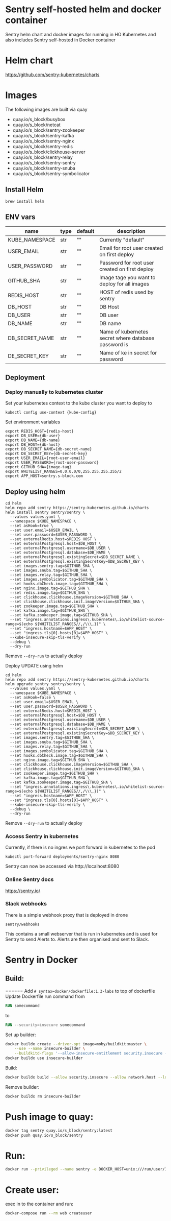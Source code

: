 # Sentry self-hosted helm and docker container
Sentry helm chart and docker images for running in HO Kubernetes and also includes Sentry self-hosted in Docker container

# Helm chart
https://github.com/sentry-kubernetes/charts

# Images
The following images are built via quay

- quay.io/s_block/busybox
- quay.io/s_block/netcat
- quay.io/s_block/sentry-zookeeper
- quay.io/s_block/sentry-kafka
- quay.io/s_block/sentry-nginx
- quay.io/s_block/sentry-redis
- quay.io/s_block/clickhouse-server
- quay.io/s_block/sentry-relay
- quay.io/s_block/sentry-sentry
- quay.io/s_block/sentry-snuba
- quay.io/s_block/sentry-symbolicator

## Install Helm
```shell script
brew install helm
```

## ENV vars
| name           | type | default | description                                          |
|----------------| ---- | ------- |------------------------------------------------------|
| KUBE_NAMESPACE | str | "" | Currently "default"                                  |
| USER_EMAIL     | str | "" | Email for root user created on first deploy          |
| USER_PASSWORD  | str | "" | Password for root user created on first deploy       |
| GITHUB_SHA     | str | "" | Image tage you want to deploy for all images         |
| REDIS_HOST     | str | "" | HOST of redis used by sentry                         |
| DB_HOST        | str | "" | DB Host                                              |
| DB_USER        | str | "" | DB user                                              |
| DB_NAME        | str | "" | DB name                                              |
| DB_SECRET_NAME | str | "" | Name of kubernetes secret where database password is |
| DE_SECRET_KEY  | str | "" | Name of ke in secret for password                    |

## Deployment
### Deploy manually to kubernetes cluster
Set your kubernetes context to the kube cluster you want to deploy to
```shell script
kubectl config use-context {kube-config}
```
Set environment variables
```shell script
export REDIS_HOST={redis-host}
export DB_USER={db-user}
export DB_NAME={db-name}
export DB_HOST={db-host}
export DB_SECRET_NAME={db-secret-name}
export DB_SECRET_KEY={db-secret-key}
export USER_EMAIL={root-user-email}
export USER_PASSWORD={root-user-password}
export GITHUB_SHA={image-tag}
export WHITELIST_RANGES=0.0.0.0/0,255.255.255.255/2
export APP_HOST=sentry.s-block.com
```

## Deploy using helm
```shell script
cd helm
helm repo add sentry https://sentry-kubernetes.github.io/charts
helm install sentry sentry/sentry \
  --values values.yaml \
  --namespace $KUBE_NAMESPACE \
  --set asHook=true \
  --set user.email=$USER_EMAIL \
  --set user.password=$USER_PASSWORD \
  --set externalRedis.host=$REDIS_HOST \
  --set externalPostgresql.host=$DB_HOST \
  --set externalPostgresql.username=$DB_USER \
  --set externalPostgresql.database=$DB_NAME \
  --set externalPostgresql.existingSecret=$DB_SECRET_NAME \
  --set externalPostgresql.existingSecretKey=$DB_SECRET_KEY \
  --set images.sentry.tag=$GITHUB_SHA \
  --set images.snuba.tag=$GITHUB_SHA \
  --set images.relay.tag=$GITHUB_SHA \
  --set images.symbolicator.tag=$GITHUB_SHA \
  --set hooks.dbCheck.image.tag=$GITHUB_SHA \
  --set nginx.image.tag=$GITHUB_SHA \
  --set redis.image.tag=$GITHUB_SHA \
  --set clickhouse.clickhouse.imageVersion=$GITHUB_SHA \
  --set clickhouse.clickhouse.init.imageVersion=$GITHUB_SHA \
  --set zookeeper.image.tag=$GITHUB_SHA \
  --set kafka.image.tag=$GITHUB_SHA \
  --set kafka.zookeeper.image.tag=$GITHUB_SHA \
  --set "ingress.annotations.ingress\.kubernetes\.io/whitelist-source-range=$(echo ${WHITELIST_RANGES//,/\\\,})" \
  --set "ingress.hostname=$APP_HOST" \
  --set "ingress.tls[0].hosts[0]=$APP_HOST" \
  --kube-insecure-skip-tls-verify \
  --debug \
  --dry-run
```
Remove `--dry-run` to actually deploy

Deploy UPDATE using helm
```shell script
cd helm
helm repo add sentry https://sentry-kubernetes.github.io/charts
helm upgrade sentry sentry/sentry \
  --values values.yaml \
  --namespace $KUBE_NAMESPACE \
  --set asHook=false \
  --set user.email=$USER_EMAIL \
  --set user.password=$USER_PASSWORD \
  --set externalRedis.host=$REDIS_HOST \
  --set externalPostgresql.host=$DB_HOST \
  --set externalPostgresql.username=$DB_USER \
  --set externalPostgresql.database=$DB_NAME \
  --set externalPostgresql.existingSecret=$DB_SECRET_NAME \
  --set externalPostgresql.existingSecretKey=$DB_SECRET_KEY \
  --set images.sentry.tag=$GITHUB_SHA \
  --set images.snuba.tag=$GITHUB_SHA \
  --set images.relay.tag=$GITHUB_SHA \
  --set images.symbolicator.tag=$GITHUB_SHA \
  --set hooks.dbCheck.image.tag=$GITHUB_SHA \
  --set nginx.image.tag=$GITHUB_SHA \
  --set clickhouse.clickhouse.imageVersion=$GITHUB_SHA \
  --set clickhouse.clickhouse.init.imageVersion=$GITHUB_SHA \
  --set zookeeper.image.tag=$GITHUB_SHA \
  --set kafka.image.tag=$GITHUB_SHA \
  --set kafka.zookeeper.image.tag=$GITHUB_SHA \
  --set "ingress.annotations.ingress\.kubernetes\.io/whitelist-source-range=$(echo ${WHITELIST_RANGES//,/\\\,})" \
  --set "ingress.hostname=$APP_HOST" \
  --set "ingress.tls[0].hosts[0]=$APP_HOST" \
  --kube-insecure-skip-tls-verify \
  --debug \
  --dry-run
```

Remove `--dry-run` to actually deploy

### Access Sentry in kubernetes
Currently, if there is no ingres we port forward in kubernetes to the pod
```shell script
kubectl port-forward deployments/sentry-nginx 8080
```
Sentry can now be accessed via http://localhost:8080

### Online Sentry docs
https://sentry.io/

### Slack webhooks
There is a simple webhook proxy that is deployed in drone
```
sentry/webhooks
```
This contains a small webserver that is run in kubernetes and is used for Sentry to send Alerts to. Alerts are then
organised and sent to Slack.

# Sentry in Docker
## Build:
======
Add `# syntax=docker/dockerfile:1.3-labs` to top of dockerfile
Update Dockerfile run command from
```dockerfile
RUN somecommand
```
to
```dockerfile
RUN --security=insecure somecommand
```
Set up builder:
```bash
docker buildx create --driver-opt image=moby/buildkit:master \
    --use --name insecure-builder \
    --buildkitd-flags '--allow-insecure-entitlement security.insecure --allow-insecure-entitlement network.host'
docker buildx use insecure-builder
```
Build:
```bash
docker buildx build --allow security.insecure --allow network.host --load -t sentry .
```
Remove builder:
```bash
docker buildx rm insecure-builder
```
Push image to quay:
===================
```bash
docker tag sentry quay.io/s_block/sentry:latest
docker push quay.io/s_block/sentry
```

Run:
====
```bash
docker run --privileged --name sentry -e DOCKER_HOST=unix:///run/user/1000/docker.sock -p 9000:9000 -ti sentry
```

Create user:
============
exec in to the container and run:
```bash
docker-compose run --rm web createuser
```
